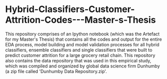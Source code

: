 # Hybrid-Classifiers-Customer-Attrition-Codes---Master-s-Thesis
This repository comprises of an Ipython notebook (which was the Artefact for my Master's Thesis) that contains all the codes and output for the entire EDA process, model building and model validation processes for all hybrid classifiers, ensemble classifiers and single classifiers that were built to predict customer attrition for a large grocery retail chain. This repository also contains the data repository that was used in this empirical study, which was compiled and organized by global data science firm Dunhumby (a zip file called 'Dunhumby Data Repository.zip'.
